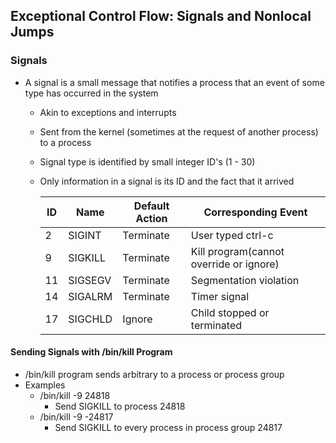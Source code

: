 ## Exceptional Control Flow: Signals and Nonlocal Jumps

### Signals

- A signal is a small message that notifies a process that an event of some type has occurred in the system

  - Akin to exceptions and interrupts

  - Sent from the kernel (sometimes at the request of another process) to a process

  - Signal type is identified by small integer ID's (1 - 30)

  - Only information in a signal is its ID and the fact that it arrived

    | ID   | Name    | Default Action | Corresponding Event                     |
    | ---- | ------- | -------------- | --------------------------------------- |
    | 2    | SIGINT  | Terminate      | User typed ctrl-c                       |
    | 9    | SIGKILL | Terminate      | Kill program(cannot override or ignore) |
    | 11   | SIGSEGV | Terminate      | Segmentation violation                  |
    | 14   | SIGALRM | Terminate      | Timer signal                            |
    | 17   | SIGCHLD | Ignore         | Child stopped or terminated             |

  

#### Sending Signals with /bin/kill Program

- /bin/kill program sends arbitrary to a process or process group
- Examples
  - /bin/kill -9 24818
    - Send SIGKILL to process 24818
  - /bin/kill -9 -24817
    - Send SIGKILL to every process in process group 24817

